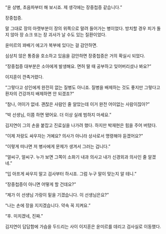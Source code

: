 “윤 상병, 초음파부터 해 보시죠. 제 생각에는 장중첩증 같습니다.”

장중첩증.

말 그대로 장의 아랫부분이 장의 위쪽으로 말려 들어가는 병이었다. 방치할 경우 피가 돌지 않아 장 쇼크 또는 장 괴사가 날 수도 있는 질환이었다.

윤미르의 꽈배기 에고가 복부에 있다는 걸 감안하면.

심상치 않은 통증을 호소하고 있음을 감안하면 장중첩증은 거의 확실시 되었다.

“장중첩증 대부분은 소아에게 발생해요. 면허 딸 때 공부하고 잊어버리셨나 봐요?”

이지훈이 깐족거렸다.

“그렇다고 성인에게 완전히 없는 질병도 아니죠. 질병을 배제하는 것도 좋지만 그렇다고 환자의 건강까지 배제하면 안 되겠죠?”

“참나, 어이가 없네. 괜찮은 사람인 줄 알았는데 이거 완전 어이없는 사람이잖아?”

“박 선생님, 이쯤 하면 됐어요. 더 이상 실례 범하지 마세요.”

김지연이 그의 손을 붙잡고 진료실을 나가려 했다. 하지만 박재현은 힘을 주어 버텼다.

“이제 저랑도 싸우자는 거예요? 의사가 아니라 상사로서 명령해야 듣겠어요?”

“이렇게 떠나면 저 병사에게 문제가 생겨서 그러는 겁니다.”

“얼씨구, 얼씨구. 누가 보면 그쪽이 소화기 내과 의사고 내가 신경외과 의사인 줄 알겠네.”

“입 아프게 싸우지 말고 검사부터 하시죠. 그럼 누구 말이 맞는지 알 테니.”

“장중첩증이 아니면 어떻게 할 건데요?”

“제가 이 선생님 가랑이 밑을 기겠습니다. 이 선생님은요?”

“나는 손에 장을 지지겠습니다. 약속 꼭 지켜요.”

“후. 미치겠네, 진짜.”

김지연이 답답함에 가슴을 두드리는 사이 이지훈은 윤미르를 데리고 검사실로 이동했다.
